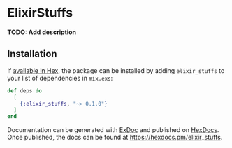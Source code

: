 # ElixirStuffs

**TODO: Add description**

## Installation

If [available in Hex](https://hex.pm/docs/publish), the package can be installed
by adding `elixir_stuffs` to your list of dependencies in `mix.exs`:

```elixir
def deps do
  [
    {:elixir_stuffs, "~> 0.1.0"}
  ]
end
```

Documentation can be generated with [ExDoc](https://github.com/elixir-lang/ex_doc)
and published on [HexDocs](https://hexdocs.pm). Once published, the docs can
be found at <https://hexdocs.pm/elixir_stuffs>.

